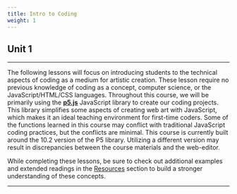 ```yaml
---
title: Intro to Coding
weight: 1
---
```

## Unit 1

---

The following lessons will focus on introducing students to the technical aspects of coding as a medium for artistic creation. These lesson require no previous knowledge of coding as a concept, computer science, or the JavaScript/HTML/CSS languages. Throughout this course, we will be primarily using the [**p5.js**](p5js.org) JavaScript library to create our coding projects. This library simplifies some aspects of creating web art with JavaScript, which makes it an ideal teaching environment for first-time coders. Some of the functions learned in this course may conflict with traditional JavaScript coding practices, but the conflicts are minimal. This course is currently built around the 10.2 version of the P5 library. Utilizing a different version may result in discrepancies between the course materials and the web-editor.

While completing these lessons, be sure to check out additional examples and extended readings in the [Resources](https://pdm.lsupathways.org/6_resources/) section to build a stronger understanding of these concepts.

---
